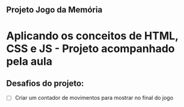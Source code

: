 ## Projeto Jogo da Memória

# Aplicando os conceitos de HTML, CSS e JS - Projeto acompanhado pela aula

## Desafios do projeto:

- [ ] Criar um contador de movimentos para mostrar no final do jogo

